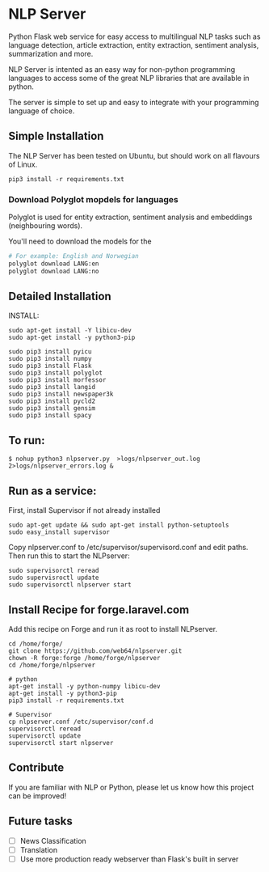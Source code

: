 # NLP Server
Python Flask web service for easy access to multilingual NLP tasks such as language detection, article extraction, entity extraction, sentiment analysis, summarization and more.

NLP Server is intented as an easy way for non-python programming languages to access some of the great NLP libraries that are available in python.

The server is simple to set up and easy to integrate with your programming language of choice.


## Simple Installation
The NLP Server has been tested on Ubuntu, but should work on all flavours of Linux.

```
pip3 install -r requirements.txt
```

### Download Polyglot  mopdels for languages
Polyglot is used for entity extraction, sentiment analysis and embeddings (neighbouring words).

You'll need to download the models for the 

```bash
# For example: English and Norwegian
polyglot download LANG:en
polyglot download LANG:no
```

## Detailed Installation 
INSTALL:
```
sudo apt-get install -Y libicu-dev
sudo apt-get install -y python3-pip

sudo pip3 install pyicu
sudo pip3 install numpy
sudo pip3 install Flask
sudo pip3 install polyglot
sudo pip3 install morfessor
sudo pip3 install langid
sudo pip3 install newspaper3k
sudo pip3 install pycld2
sudo pip3 install gensim
sudo pip3 install spacy
```

## To run:
```
$ nohup python3 nlpserver.py  >logs/nlpserver_out.log 2>logs/nlpserver_errors.log &
```

## Run as a service:
First, install Supervisor if not already installed
```
sudo apt-get update && sudo apt-get install python-setuptools
sudo easy_install supervisor
```
Copy nlpserver.conf to /etc/supervisor/supervisord.conf and edit paths.
Then run this to start the NLPserver:

```
sudo supervisorctl reread
sudo supervisroctl update
sudo supervisorctl nlpserver start
```

## Install Recipe for forge.laravel.com
Add this recipe on Forge and run it as root to install NLPserver.
```
cd /home/forge/
git clone https://github.com/web64/nlpserver.git
chown -R forge:forge /home/forge/nlpserver
cd /home/forge/nlpserver

# python
apt-get install -y python-numpy libicu-dev
apt-get install -y python3-pip
pip3 install -r requirements.txt

# Supervisor
cp nlpserver.conf /etc/supervisor/conf.d
supervisorctl reread
supervisorctl update
supervisorctl start nlpserver
```

## Contribute
If you are familiar with NLP or Python, please let us know how this project can be improved!

## Future tasks
- [ ] News Classification
- [ ] Translation
- [ ] Use more production ready webserver than Flask's built in server
